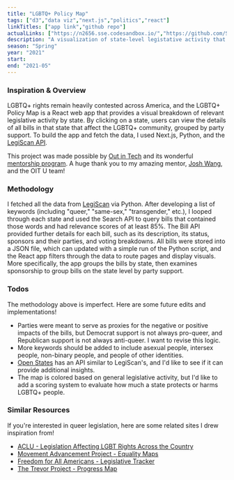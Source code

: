 ```yaml
---
title: "LGBTQ+ Policy Map"
tags: ["d3","data viz","next.js","politics","react"]
linkTitles: ["app link","github repo"]
actualLinks: ["https://n2656.sse.codesandbox.io/","https://github.com/SamanthaLLee/LGBTQ-policy-map"]
description: "A visualization of state-level legistative activity that affects the LGBTQ+ community."
season: "Spring"
year: "2021"
start: 
end: "2021-05"
--- 
```


### Inspiration & Overview

LGBTQ+ rights remain heavily contested across America, and the LGBTQ+ Policy Map is a React web app that provides a visual breakdown of relevant legislative activity by state. By clicking on a state, users can view the details of all bills in that state that affect the LGBTQ+ community, grouped by party support. To build the app and fetch the data, I used Next.js, Python, and the [LegiScan API](https://legiscan.com/legiscan).

This project was made possible by [Out in Tech](https://outintech.com/) and its wonderful [mentorship program](https://outintech.com/mentorship/). A huge thank you to my amazing mentor, [Josh Wang](https://www.linkedin.com/in/josh-jiayi-wang/), and the OIT U team!


### Methodology

I fetched all the data from [LegiScan](https://legiscan.com/legiscan) via Python. After developing a list of keywords (including "queer," "same-sex," "transgender," etc.), I looped through each state and used the Search API to query bills that contained those words and had relevance scores of at least 85%. The Bill API provided further details for each bill, such as its description, its status, sponsors and their parties, and voting breakdowns. All bills were stored into a JSON file, which can updated with a simple run of the Python script, and the React app filters through the data to route pages and display visuals. More specifically, the app groups the bills by state, then examines sponsorship to group bills on the state level by party support.



### Todos

The methodology above is imperfect. Here are some future edits and implementations!

*   Parties were meant to serve as proxies for the negative or positive impacts of the bills, but Democrat support is not always pro-queer, and Republican support is not always anti-queer. I want to revise this logic.
*   More keywords should be added to include asexual people, intersex people, non-binary people, and people of other identities.
*   [Open States](https://docs.openstates.org/en/latest/api/v3/) has an API similar to LegiScan's, and I'd like to see if it can provide additional insights.
*   The map is colored based on general legislative activity, but I'd like to add a scoring system to evaluate how much a state protects or harms LGBTQ+ people.


### Similar Resources

If you're interested in queer legislation, here are some related sites I drew inspiration from!

*   [ACLU - Legislation Affecting LGBT Rights Across the Country](https://www.aclu.org/legislation-affecting-lgbt-rights-across-country)
*   [Movement Advancement Project - Equality Maps](https://www.lgbtmap.org/equality-maps)
*   [Freedom for All Americans - Legislative Tracker](https://freedomforallamericans.org/legislative-tracker/)
*   [The Trevor Project - Progress Map](https://www.thetrevorproject.org/get-involved/trevor-advocacy/50-bills-50-states/progress-map/)